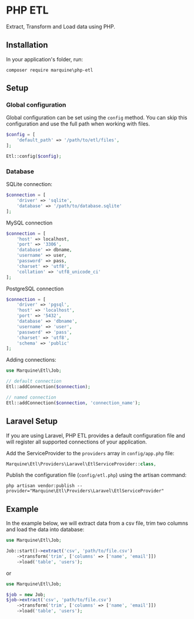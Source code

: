 # PHP ETL
Extract, Transform and Load data using PHP.


## Installation
In your application's folder, run:
```
composer require marquine\php-etl
```


## Setup
### Global configuration
Global configuration can be set using the `config` method. You can skip this configuration and use the full path when working with files.
```php
$config = [
    'default_path' => '/path/to/etl/files',
];

Etl::config($config);
```

### Database
SQLite connection:
```php
$connection = [
    'driver' => 'sqlite',
    'database' => '/path/to/database.sqlite'
];
```

MySQL connection
```php
$connection = [
    'host' => localhost,
    'port' => '3306',
    'database' => dbname,
    'username' => user,
    'password' => pass,
    'charset' => 'utf8',
    'collation' => 'utf8_unicode_ci'
];
```

PostgreSQL connection
```php
$connection = [
    'driver' => 'pgsql',
    'host' => 'localhost',
    'port' => '5432',
    'database' => 'dbname',
    'username' => 'user',
    'password' => 'pass',
    'charset' => 'utf8',
    'schema' => 'public'
];
```

Adding connections:
```php
use Marquine\Etl\Job;

// default connection
Etl::addConnection($connection);

// named connection
Etl::addConnection($connection, 'connection_name');
```

## Laravel Setup
If you are using Laravel, PHP ETL provides a default configuration file and will register all supported connections of your application.

Add the ServiceProvider to the `providers` array in `config/app.php` file:
```php
Marquine\Etl\Providers\Laravel\EtlServiceProvider::class,
```

Publish the configuration file (`config/etl.php`) using the artisan command:
```
php artisan vendor:publish --provider="Marquine\Etl\Providers\Laravel\EtlServiceProvider"
```

## Example
In the example below, we will extract data from a csv file, trim two columns and load the data into database:
```php
use Marquine\Etl\Job;

Job::start()->extract('csv', 'path/to/file.csv')
    ->transform('trim', ['columns' => ['name', 'email']])
    ->load('table', 'users');
```
or
```php
use Marquine\Etl\Job;

$job = new Job;
$job->extract('csv', 'path/to/file.csv')
    ->transform('trim', ['columns' => ['name', 'email']])
    ->load('table', 'users');
```
